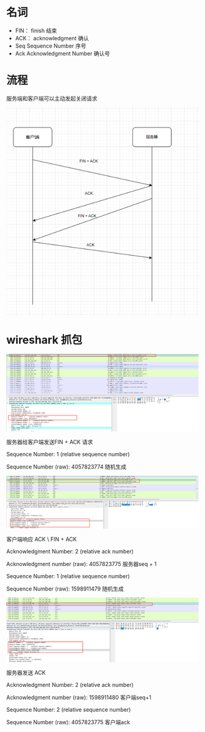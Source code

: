 # 名词

- FIN： finish 结束
- ACK： acknowledgment 确认
- Seq Sequence Number 序号
- Ack Acknowledgment Number 确认号



# 流程 
服务端和客户端可以主动发起关闭请求

![img.png](imgs/02-001.png)

# wireshark 抓包




![img.png](imgs/02-002.png)

服务器给客户端发送FIN + ACK 请求

Sequence Number: 1    (relative sequence number)

Sequence Number (raw): 4057823774  随机生成


![img_1.png](imgs/02-004.png)

客户端响应 ACK \  FIN + ACK

Acknowledgment Number: 2    (relative ack number)

Acknowledgment number (raw): 4057823775  服务器seq  + 1


Sequence Number: 1    (relative sequence number)

Sequence Number (raw): 1598911479 随机生成


![img.png](imgs/02-003.png)

服务器发送  ACK

Acknowledgment Number: 2    (relative ack number)

Acknowledgment number (raw): 1598911480   客户端seq+1

Sequence Number: 2    (relative sequence number)

Sequence Number (raw): 4057823775  客户端ack
